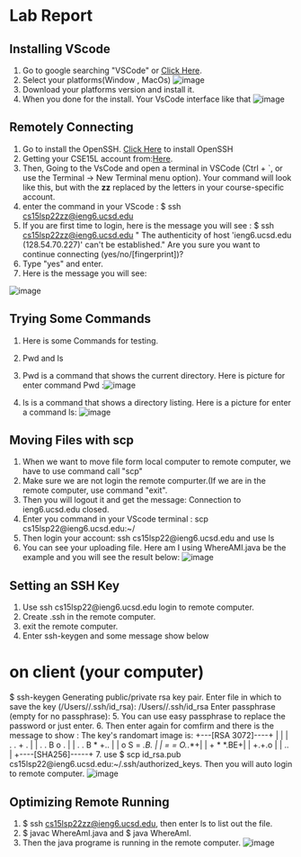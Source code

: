 # Lab Report

## Installing VScode
  1. Go to google searching "VSCode" or [Click Here](https://code.visualstudio.com/).
  2. Select your platforms(Window , MacOs)
  ![image](https://user-images.githubusercontent.com/103209100/162337138-daccb456-a0b8-4fee-9f4e-355e48a21239.png)
  3. Download your platforms version and install it.
  4. When you done for the install. Your VsCode interface like that
  ![image](https://user-images.githubusercontent.com/103209100/162337349-4fd9422e-30b4-4856-b9dc-6ee493b3f346.png)
## Remotely Connecting
1. Go to install the OpenSSH. [Click Here](https://docs.microsoft.com/en-us/windows-server/administration/openssh/openssh_install_firstuse) to install OpenSSH
2. Getting your CSE15L account from:[Here](https://sdacs.ucsd.edu/~icc/index.php).
3. Then, Going to the VsCode and  open a terminal in VSCode (Ctrl + `, or use the Terminal → New
Terminal menu option). Your command will look like this, but with the **zz** replaced by the
letters in your course-specific account.
4. enter the command in your VScode : $ ssh cs15lsp22zz@ieng6.ucsd.edu
5. If you are first time to login, here is the message you will see :
   $ ssh cs15lsp22zz@ieng6.ucsd.edu
" The authenticity of host 'ieng6.ucsd.edu (128.54.70.227)' can't be established."
Are you sure you want to continue connecting (yes/no/[fingerprint])?
6. Type "yes" and enter.
7. Here is the message you will see:

![image](https://user-images.githubusercontent.com/103209100/162338896-a98c3454-ad03-4f1c-a6e5-04dd922807f5.png)

## Trying Some Commands
1. Here is some Commands for testing.
2. Pwd and ls
3. Pwd is a command that shows the current directory.
  Here is picture for enter command Pwd :![image](https://user-images.githubusercontent.com/103209100/162340622-b97f840c-7b98-4a67-a6e4-9d337ef958b9.png)
 
4. ls is a command that shows a directory listing.
  Here is a picture for enter a command ls:
  ![image](https://user-images.githubusercontent.com/103209100/162340573-e9c208fb-69f4-4e8c-91a1-6a43a4233eee.png)


## Moving Files with scp
1. When we want to move file form local computer to remote computer, we have to use command call "scp"
2. Make sure we are not login the remote compurter.(If we are in the remote computer, use command "exit". 
3. Then you will logout it and get the message: Connection to ieng6.ucsd.edu closed.
4. Enter you command in your VScode terminal : scp <file name> cs15lsp22<zz>@ieng6.ucsd.edu:~/
5. Then login your account: ssh cs15lsp22<zz>@ieng6.ucsd.edu and use ls 
6. You can see your uploading file.
   Here am I using WhereAMI.java be the example and you will see the result below:
  ![image](https://user-images.githubusercontent.com/103209100/162341494-100ce076-1d66-4971-b3f3-5d9cad45e8d4.png)

## Setting an SSH Key
1. Use ssh cs15lsp22<zz>@ieng6.ucsd.edu login to remote computer.
2. Create .ssh in the remote computer.
3. exit the remote computer.
4. Enter ssh-keygen and some message show below
  # on client (your computer)
$ ssh-keygen
Generating public/private rsa key pair.
Enter file in which to save the key
(/Users/<user-name>/.ssh/id_rsa): /Users/<user-name>/.ssh/id_rsa
Enter passphrase (empty for no passphrase):
5. You can use easy passphrase to replace the password or just enter.
6. Then enter again for comfirm and there is the message to show : The key's randomart image is:
+---[RSA 3072]----+
| |
| . . + . |
| . . B o . |
| . . B * +.. |
| o S = *.B. |
| = = O.*.*+|
| + * *.BE+|
| +.+.o |
| .. |
+----[SHA256]-----+
7. use $ scp id_rsa.pub cs15lsp22<zz>@ieng6.ucsd.edu:~/.ssh/authorized_keys. Then you will auto login to remote computer.
  ![image](https://user-images.githubusercontent.com/103209100/162490937-008cd781-b3e7-40f5-b2ef-4cfbdb4c9652.png)
  
## Optimizing Remote Running
1. $ ssh cs15lsp22zz@ieng6.ucsd.edu, then enter ls to list out the file.
2. $ javac WhereAmI.java and $ java WhereAmI.
3. Then the java programe is running in the remote computer.
  ![image](https://user-images.githubusercontent.com/103209100/162491877-7b2b0d5a-f90f-4ff3-962a-f12c0c5a776a.png)


